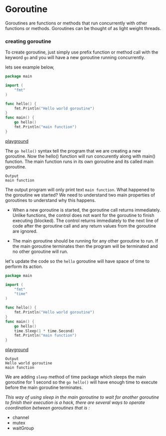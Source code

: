 # Goroutine

Goroutines are functions or methods that run concurrently with other functions or methods. Goroutines can be thought of as light weight threads.

### creating goroutine
To create goroutine, just simply use prefix function or method call with the keyword `go` and you will have a new goroutine running concurrently.

lets see example below,

```go
package main

import (  
    "fmt"
)

func hello() {  
    fmt.Println("Hello world goroutine")
}
func main() {  
    go hello()
    fmt.Println("main function")
}
```
[playground](https://play.golang.org/p/KUvIpVzepjs)


The `go hello()` syntax tell the program that we are creating a new goroutine. Now the hello() function will run concurently along with main() function. The main function runs in its own goroutine and its called main goroutine.


```
Output
main function
```

The output program will only print text `main function`. What happened to the goroutine we started? We need to understand two main properties of goroutines to understand why this happens.

* When a new goroutine is started, the goroutine call returns immediately. Unlike functions, the control does not want for the goroutine to finish executing (blocked). The control returns immediately to the next line of code after the goroutine call and any return values from the goroutine are ignored.

* The main goroutine should be running for any other goroutine to run. If the main goroutine terminates then the program will be terminated and no other goroutine will run.

let's update the code so the `hello` goroutine will have space of time to perform its action. 

```go
package main

import (  
    "fmt"
    "time"
)

func hello() {  
    fmt.Println("Hello world goroutine")
}
func main() {  
    go hello()
    time.Sleep(1 * time.Second)
    fmt.Println("main function")
}
```
[playground](https://play.golang.org/p/4nT_Q6CuGrp)


```
Output
Hello world goroutine
main function
```

We are adding `sleep` method of time package which sleeps the main goroutine for 1 second so the `go hello()` will have enough time to execute before the main goroutine terminates.


_This way of using sleep in the main goroutine to wait for another goroutine to finish their execution is a hack, there are several ways to operate coordination between goroutines that is :_
* channel
* mutex
* waitGroup

